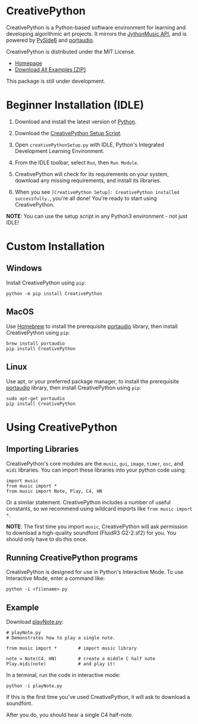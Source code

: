 # CreativePython

CreativePython is a Python-based software environment for learning and developing algorithmic art projects.  It mirrors the [JythonMusic API](https://jythonmusic.me/api-reference/), and is powered by [PySide6](https://wiki.qt.io/Qt_for_Python) and [portaudio](http://portaudio.com/).

CreativePython is distributed under the MIT License.

- [Homepage](https://jythonmusic.me/)
- [Download All Examples [ZIP]](https://www.dropbox.com/scl/fo/rvc8m8pt4m0281qn0t4oi/AO2Y0W2qOrOcurlQmLa7M54?rlkey=0sf80bmov135tc85dk9k7ats6&dl=1)

This package is still under development.

# Beginner Installation (IDLE)

1. Download and install the latest version of [Python](https://www.python.org/downloads/).

2. Download the [CreativePython Setup Script](https://www.dropbox.com/scl/fi/253bvfqsf0ij3rmza88q5/_creativepythonSetup.py?rlkey=iu4y4u8pujltgfx6kbjmodu9m&dl=1).

3. Open `creativePythonSetup.py` with IDLE, Python's Integrated Development Learning Environment.

4. From the IDLE toolbar, select `Run`, then `Run Module`.

5. CreativePython will check for its requirements on your system, download any missing requirements, and install its libraries.

6. When you see `[CreativePython Setup]: CreativePython installed successfully.`, you're all done!  You're ready to start using CreativePython.

**NOTE**: You can use the setup script in any Python3 environment - not just IDLE!

# Custom Installation

## Windows

Install CreativePython using `pip`:

```
python -m pip install CreativePython
```

## MacOS

Use [Homebrew](https://brew.sh/) to install the prerequisite [portaudio](http://portaudio.com/) library, then install CreativePython using `pip`:

```
brew install portaudio
pip install CreativePython
```

## Linux

Use apt, or your preferred package manager, to install the prerequisite [portaudio](http://portaudio.com/) library, then install CreativePython using `pip`:

```
sudo apt-get portaudio
pip install CreativePython
```

# Using CreativePython

## Importing Libraries

CreativePython's core modules are the `music`, `gui`, `image`, `timer`, `osc`, and `midi` libraries.  You can import these libraries into your python code using:

```
import music
from music import *
from music import Note, Play, C4, HN
```

Or a similar statement.  CreativePython includes a number of useful constants, so we recommend using wildcard imports like `from music import *`.

**NOTE**: The first time you import `music`, CreativePython will ask permission to download a high-quality soundfont (FluidR3 G2-2.sf2) for you.  You should only have to do this once.

## Running CreativePython programs

CreativePython is designed for use in Python's Interactive Mode.  To use Interactive Mode, enter a command like:

```
python -i <filename>.py
```

## Example

Download [playNote.py](https://www.dropbox.com/scl/fi/z6rkjy4xnofmg0t899se3/playNote.py?rlkey=o3t8c91ne6agj2lqf2aupl8m5&dl=1):

```
# playNote.py
# Demonstrates how to play a single note.
 
from music import *        # import music library
 
note = Note(C4, HN)        # create a middle C half note
Play.midi(note)            # and play it!
```

In a terminal, run the code in interactive mode:

```
python -i playNote.py
```

If this is the first time you've used CreativePython, it will ask to download a soundfont.

After you do, you should hear a single C4 half-note.